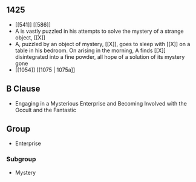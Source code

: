 ## 1425
- [[541]] [[586]] 
- A is vastly puzzled in his attempts to solve the mystery of a strange object, [[X]]
- A, puzzled by an object of mystery, [[X]], goes to sleep with [[X]] on a table in his bedroom. On arising in the morning, A finds [[X]] disintegrated into a fine powder, all hope of a solution of its mystery gone
- [[1054]] [[1075 | 1075a]] 

## B Clause
- Engaging in a Mysterious Enterprise and Becoming Involved with the Occult and the Fantastic

## Group
- Enterprise

### Subgroup
- Mystery

